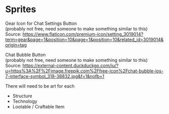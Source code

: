 # Sprites

Gear Icon for Chat Settings Button  
(probably not free, need someone to make something similar to this)  
Source: https://www.flaticon.com/premium-icon/setting_3019014?term=gear&page=1&position=10&page=1&position=10&related_id=3019014&origin=tag 

Chat Bubble Button  
(probably not free, need someone to make something similar to this)  
Source: https://external-content.duckduckgo.com/iu/?u=https%3A%2F%2Fimage.freepik.com%2Ffree-icon%2Fchat-bubble-ios-7-interface-symbol_318-38832.jpg&f=1&nofb=1

There will need to be art for each
- Structure
- Technology
- Lootable / Craftable Item

